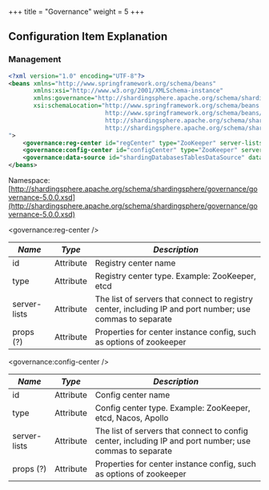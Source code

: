 +++
title = "Governance"
weight = 5
+++

## Configuration Item Explanation

### Management

```xml
<?xml version="1.0" encoding="UTF-8"?>
<beans xmlns="http://www.springframework.org/schema/beans"
       xmlns:xsi="http://www.w3.org/2001/XMLSchema-instance" 
       xmlns:governance="http://shardingsphere.apache.org/schema/shardingsphere/governance"
       xsi:schemaLocation="http://www.springframework.org/schema/beans
                           http://www.springframework.org/schema/beans/spring-beans.xsd
                           http://shardingsphere.apache.org/schema/shardingsphere/governance
                           http://shardingsphere.apache.org/schema/shardingsphere/governance/governance.xsd
">
    <governance:reg-center id="regCenter" type="ZooKeeper" server-lists="localhost:2181" />
    <governance:config-center id="configCenter" type="ZooKeeper" server-lists="localhost:2182" />
    <governance:data-source id="shardingDatabasesTablesDataSource" data-source-names="demo_ds_0, demo_ds_1" reg-center-ref="regCenter" config-center-ref="configCenter" rule-refs="shardingRule" overwrite="true" />
</beans>
```

Namespace: [http://shardingsphere.apache.org/schema/shardingsphere/governance/governance-5.0.0.xsd](http://shardingsphere.apache.org/schema/shardingsphere/governance/governance-5.0.0.xsd)

<governance:reg-center />

| *Name*        | *Type*     | *Description*                                                                                             |
| ------------- | ---------- | --------------------------------------------------------------------------------------------------------- |
| id            | Attribute  | Registry center name                                                                                      |
| type          | Attribute  | Registry center type. Example: ZooKeeper, etcd                                                            |
| server-lists  | Attribute  | The list of servers that connect to registry center, including IP and port number; use commas to separate |
| props (?)     | Attribute  | Properties for center instance config, such as options of zookeeper                                       |

<governance:config-center />

| *Name*        | *Type*     | *Description*                                                                                           |
| ------------- | ---------- | ------------------------------------------------------------------------------------------------------- |
| id            | Attribute  | Config center name                                                                                      |
| type          | Attribute  | Config center type. Example: ZooKeeper, etcd, Nacos, Apollo                                             |
| server-lists  | Attribute  | The list of servers that connect to config center, including IP and port number; use commas to separate |
| props (?)     | Attribute  | Properties for center instance config, such as options of zookeeper                                     |
